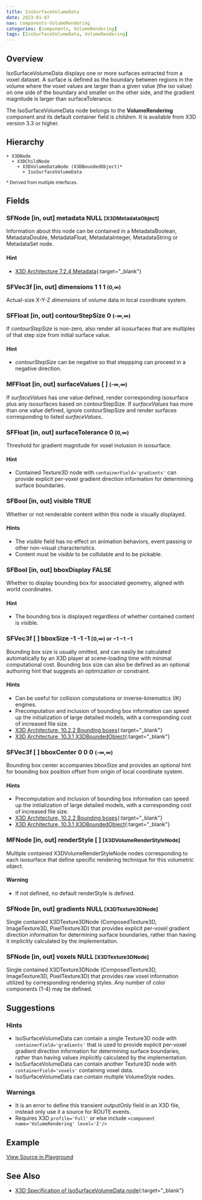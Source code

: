 ```yaml
---
title: IsoSurfaceVolumeData
date: 2023-01-07
nav: components-VolumeRendering
categories: [components, VolumeRendering]
tags: [IsoSurfaceVolumeData, VolumeRendering]
---
```

<style>
.post h3 {
  word-spacing: 0.2em;
}
</style>

## Overview

IsoSurfaceVolumeData displays one or more surfaces extracted from a voxel dataset. A surface is defined as the boundary between regions in the volume where the voxel values are larger than a given value (the iso value) on one side of the boundary and smaller on the other side, and the gradient magnitude is larger than surfaceTolerance.

The IsoSurfaceVolumeData node belongs to the **VolumeRendering** component and its default container field is *children.* It is available from X3D version 3.3 or higher.

## Hierarchy

```
+ X3DNode
  + X3DChildNode
    + X3DVolumeDataNode (X3DBoundedObject)*
      + IsoSurfaceVolumeData
```

<small>\* Derived from multiple interfaces.</small>

## Fields

### SFNode [in, out] **metadata** NULL <small>[X3DMetadataObject]</small>

Information about this node can be contained in a MetadataBoolean, MetadataDouble, MetadataFloat, MetadataInteger, MetadataString or MetadataSet node.

#### Hint

- [X3D Architecture 7.2.4 Metadata](https://www.web3d.org/specifications/X3Dv4Draft/ISO-IEC19775-1v4-IS.proof//Part01/components/core.html#Metadata){:target="_blank"}

### SFVec3f [in, out] **dimensions** 1 1 1 <small>(0,∞)</small>

Actual-size X-Y-Z *dimensions* of volume data in local coordinate system.

### SFFloat [in, out] **contourStepSize** 0 <small>(-∞,∞)</small>

If *contourStepSize* is non-zero, also render all isosurfaces that are multiples of that step size from initial surface value.

#### Hint

- *contourStepSize* can be negative so that steppping can proceed in a negative direction.

### MFFloat [in, out] **surfaceValues** [ ] <small>(-∞,∞)</small>

If *surfaceValues* has one value defined, render corresponding isosurface plus any isosurfaces based on contourStepSize. If *surfaceValues* has more than one value defined, ignore contourStepSize and render surfaces corresponding to listed *surfaceValues*.

### SFFloat [in, out] **surfaceTolerance** 0 <small>[0,∞)</small>

Threshold for gradient magnitude for voxel inolusion in isosurface.

#### Hint

- Contained Texture3D node with `containerField='gradients'` can provide explicit per-voxel gradient direction information for determining surface boundaries.

### SFBool [in, out] **visible** TRUE

Whether or not renderable content within this node is visually displayed.

#### Hints

- The *visible* field has no effect on animation behaviors, event passing or other non-visual characteristics.
- Content must be *visible* to be collidable and to be pickable.

### SFBool [in, out] **bboxDisplay** FALSE

Whether to display bounding box for associated geometry, aligned with world coordinates.

#### Hint

- The bounding box is displayed regardless of whether contained content is visible.

### SFVec3f [ ] **bboxSize** -1 -1 -1 <small>[0,∞) or −1 −1 −1</small>

Bounding box size is usually omitted, and can easily be calculated automatically by an X3D player at scene-loading time with minimal computational cost. Bounding box size can also be defined as an optional authoring hint that suggests an optimization or constraint.

#### Hints

- Can be useful for collision computations or inverse-kinematics (IK) engines.
- Precomputation and inclusion of bounding box information can speed up the initialization of large detailed models, with a corresponding cost of increased file size.
- [X3D Architecture, 10.2.2 Bounding boxes](https://www.web3d.org/specifications/X3Dv4Draft/ISO-IEC19775-1v4-IS.proof//Part01/components/grouping.html#BoundingBoxes){:target="_blank"}
- [X3D Architecture, 10.3.1 X3DBoundedObject](https://www.web3d.org/specifications/X3Dv4Draft/ISO-IEC19775-1v4-IS.proof//Part01/components/grouping.html#X3DBoundedObject){:target="_blank"}

### SFVec3f [ ] **bboxCenter** 0 0 0 <small>(-∞,∞)</small>

Bounding box center accompanies bboxSize and provides an optional hint for bounding box position offset from origin of local coordinate system.

#### Hints

- Precomputation and inclusion of bounding box information can speed up the initialization of large detailed models, with a corresponding cost of increased file size.
- [X3D Architecture, 10.2.2 Bounding boxes](https://www.web3d.org/specifications/X3Dv4Draft/ISO-IEC19775-1v4-IS.proof//Part01/components/grouping.html#BoundingBoxes){:target="_blank"}
- [X3D Architecture, 10.3.1 X3DBoundedObject](https://www.web3d.org/specifications/X3Dv4Draft/ISO-IEC19775-1v4-IS.proof//Part01/components/grouping.html#X3DBoundedObject){:target="_blank"}

### MFNode [in, out] **renderStyle** [ ] <small>[X3DVolumeRenderStyleNode]</small>

Multiple contained X3DVolumeRenderStyleNode nodes corresponding to each isosurface that define specific rendering technique for this volumetric object.

#### Warning

- If not defined, no default renderStyle is defined.

### SFNode [in, out] **gradients** NULL <small>[X3DTexture3DNode]</small>

Single contained X3DTexture3DNode (ComposedTexture3D, ImageTexture3D, PixelTexture3D) that provides explicit per-voxel gradient direction information for determining surface boundaries, rather than having it implicitly calculated by the implementation.

### SFNode [in, out] **voxels** NULL <small>[X3DTexture3DNode]</small>

Single contained X3DTexture3DNode (ComposedTexture3D, ImageTexture3D, PixelTexture3D) that provides raw voxel information utilized by corresponding rendering styles. Any number of color components (1-4) may be defined.

## Suggestions

### Hints

- IsoSurfaceVolumeData can contain a single Texture3D node with `containerField='gradients'` that is used to provide explicit per-voxel gradient direction information for determining surface boundaries, rather than having values implicitly calculated by the implementation.
- IsoSurfaceVolumeData can contain another Texture3D node with `containerField='voxels'` containing voxel data.
- IsoSurfaceVolumeData can contain multiple VolumeStyle nodes.

### Warnings

- It is an error to define this transient outputOnly field in an X3D file, instead only use it a source for ROUTE events.
- Requires X3D `profile='Full'` or else include `<component name='VolumeRendering' level='2'/>`

## Example

<x3d-canvas src="https://create3000.github.io/media/examples/VolumeRendering/IsoSurfaceVolumeData/IsoSurfaceVolumeData.x3d" update="auto"></x3d-canvas>

[View Source in Playground](/x_ite/playground/?url=https://create3000.github.io/media/examples/VolumeRendering/IsoSurfaceVolumeData/IsoSurfaceVolumeData.x3d)

## See Also

- [X3D Specification of IsoSurfaceVolumeData node](https://www.web3d.org/documents/specifications/19775-1/V4.0/Part01/components/volume.html#IsoSurfaceVolumeData){:target="_blank"}
